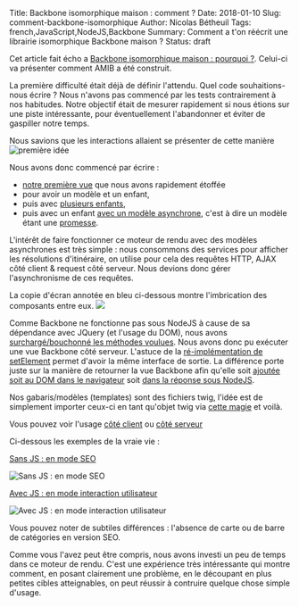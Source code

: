 Title: Backbone isomorphique maison : comment ?
Date: 2018-01-10
Slug: comment-backbone-isomorphique
Author: Nicolas Bétheuil
Tags: french,JavaScript,NodeJS,Backbone
Summary: Comment a t'on réécrit une librairie isomorphique Backbone maison ?
Status: draft

Cet article fait écho a [Backbone isomorphique maison : pourquoi ?](/pourquoi-backbone-isomorphique.html). Celui-ci va présenter comment AMIB a été construit.

La première difficulté était déjà de définir l'attendu. Quel code souhaitions-nous écrire ? Nous n'avons pas commencé par les tests contrairement à nos habitudes. Notre objectif était de mesurer rapidement si nous étions sur une piste intéressante, pour éventuellement l'abandonner et éviter de gaspiller notre temps.

Nous savions que les interactions allaient se présenter de cette manière
![première idée](images/javascript/use-case.png)

Nous avons donc commencé par écrire :

 - [notre première vue](https://github.com/Mappy/amib/blob/73ac67cb25f336374a03cf26745d99f80667f927/fixtures/recursive-children-view/RecursiveChildrenView.js) que nous avons rapidement étoffée 
 - pour avoir un modèle et un enfant, 
 - puis avec [plusieurs enfants](https://github.com/Mappy/amib/blob/73ac67cb25f336374a03cf26745d99f80667f927/fixtures/multiple-children-view/MultipleChildrenView.js), 
 - puis avec un enfant [avec un modèle asynchrone](https://github.com/Mappy/amib/blob/master/fixtures/one-children-with-model/no-children-with-promise-model/NoChildrenWithPromiseModelView.js), c'est à dire un modèle étant une [promesse](https://developer.mozilla.org/fr/docs/Web/JavaScript/Reference/Objets_globaux/Promise). 

L'intérêt de faire fonctionner ce moteur de rendu avec des modèles asynchrones est très simple : nous consommons des services pour afficher les résolutions d'itinéraire, on utilise pour cela des requêtes HTTP, AJAX côté client & request côté serveur. Nous devions donc gérer l'asynchronisme de ces requêtes.
 

La copie d'écran annotée en bleu ci-dessous montre l'imbrication des composants entre eux.
![](images/javascript/component.png)

Comme Backbone ne fonctionne pas sous NodeJS à cause de sa dépendance avec JQuery (et l'usage du DOM), nous avons [surchargé/bouchonné les méthodes voulues](https://github.com/Mappy/amib/blob/73ac67cb25f336374a03cf26745d99f80667f927/nodify-backbone.js). Nous avons donc pu exécuter une vue Backbone côté serveur. L'astuce de la [ré-implémentation de setElement](http://backbonejs.org/docs/backbone.html#section-162) permet d'avoir la même interface de sortie. La différence porte juste sur la manière de retourner la vue Backbone afin qu'elle soit [ajoutée soit au DOM dans le navigateur](https://github.com/Mappy/amib/blob/73ac67cb25f336374a03cf26745d99f80667f927/render.js#L164) soit [dans la réponse sous NodeJS](https://github.com/Mappy/amib/blob/73ac67cb25f336374a03cf26745d99f80667f927/render.js#L148).

Nos gabaris/modèles (templates) sont des fichiers twig, l'idée est de simplement importer ceux-ci en tant qu'objet twig via [cette magie](https://github.com/Mappy/amib/blob/73ac67cb25f336374a03cf26745d99f80667f927/node-twigify.js) et voilà.

Vous pouvez voir l'usage [côté client](https://github.com/Mappy/amib/blob/73ac67cb25f336374a03cf26745d99f80667f927/renderToDom.client.spec.js#L39) ou [côté serveur](https://github.com/Mappy/amib/blob/master/renderToString.server.spec.js#L23)

Ci-dessous les exemples de la vraie vie :

[Sans JS : en mode SEO](https://fr.mappybugfix.com/itineraire/paris/lyon)

![Sans JS : en mode SEO](images/javascript/isomorph-no-js.png.png)

[Avec JS : en mode interaction utilisateur](https://fr.mappybugfix.com/#/13/M2/TItinerary/IFRParis%2075001-75116|TOLyon%2069001-69009|MOvoiture|PRcar|RI0/N151.12061,6.11309,3.59153,47.33409/Z4/)

![Avec JS : en mode interaction utilisateur](images/javascript/isomorph-w-js.png)

Vous pouvez noter de subtiles différences : l'absence de carte ou de barre de catégories en version SEO.

Comme vous l'avez peut être compris, nous avons investi un peu de temps dans ce moteur de rendu. C'est une expérience très intéressante qui montre comment, en posant clairement une problème, en le découpant en plus petites cibles atteignables, on peut réussir à contruire quelque chose simple d'usage. 
